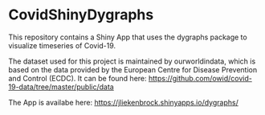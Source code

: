 # CovidShinyDygraphs
This repository contains a Shiny App that uses the dygraphs package to visualize timeseries of Covid-19.

The dataset used for this project is maintained by ourworldindata, which is based on the data provided by the European Centre for Disease Prevention and Control (ECDC). 
It can be found here: 
https://github.com/owid/covid-19-data/tree/master/public/data

The App is availabe here:
https://jliekenbrock.shinyapps.io/dygraphs/
